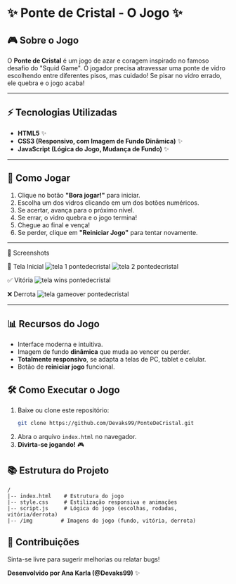 # ✨ Ponte de Cristal - O Jogo ✨

## 🎮 Sobre o Jogo
O **Ponte de Cristal** é um jogo de azar e coragem inspirado no famoso desafio do "Squid Game". O jogador precisa atravessar uma ponte de vidro escolhendo entre diferentes pisos, mas cuidado! Se pisar no vidro errado, ele quebra e o jogo acaba!

---

## ⚡ Tecnologias Utilizadas
- **HTML5** ✨
- **CSS3 (Responsivo, com Imagem de Fundo Dinâmica)** ✨
- **JavaScript (Lógica do Jogo, Mudança de Fundo)** ✨

---

## 📝 Como Jogar
1. Clique no botão **"Bora jogar!"** para iniciar.
2. Escolha um dos vidros clicando em um dos botões numéricos.
3. Se acertar, avança para o próximo nível.
4. Se errar, o vidro quebra e o jogo termina!
5. Chegue ao final e vença!
6. Se perder, clique em **"Reiniciar Jogo"** para tentar novamente.

---
📸 Screenshots

📍 Tela Inicial
![tela 1 pontedecristal](https://github.com/user-attachments/assets/4da1c45b-7aaa-4219-9e9a-46606d40e759)
![tela 2 pontedecristal](https://github.com/user-attachments/assets/f760c49a-6a1b-4ed1-8bb3-c589b8d8e4a3)



✅ Vitória
![tela wins pontedecristal](https://github.com/user-attachments/assets/c14300cf-bcb2-4a36-b7cd-e40c66dfc90e)



❌ Derrota
![tela gameover pontedecristal](https://github.com/user-attachments/assets/d72dafb3-4f6e-4345-a581-78c095977a34)

---

## 📊 Recursos do Jogo
- Interface moderna e intuitiva.
- Imagem de fundo **dinâmica** que muda ao vencer ou perder.
- **Totalmente responsivo**, se adapta a telas de PC, tablet e celular.
- Botão de **reiniciar jogo** funcional.

## 🛠 Como Executar o Jogo
1. Baixe ou clone este repositório:
   ```sh
   git clone https://github.com/Devaks99/PonteDeCristal.git
   ```
2. Abra o arquivo `index.html` no navegador.
3. **Divirta-se jogando!** 🎮

## 📚 Estrutura do Projeto
```
/
|-- index.html    # Estrutura do jogo
|-- style.css     # Estilização responsiva e animações
|-- script.js     # Lógica do jogo (escolhas, rodadas, vitória/derrota)
|-- /img         # Imagens do jogo (fundo, vitória, derrota)
```

## 👋 Contribuições
Sinta-se livre para sugerir melhorias ou relatar bugs!

**Desenvolvido por Ana Karla (@Devaks99)** ✨

